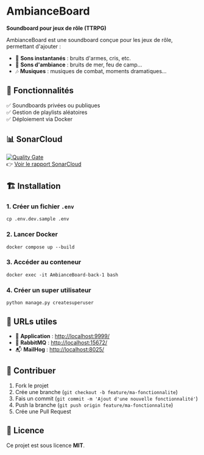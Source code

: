 # AmbianceBoard  
**Soundboard pour jeux de rôle (TTRPG)**  

AmbianceBoard est une soundboard conçue pour les jeux de rôle, permettant d'ajouter :  
- 🔫 **Sons instantanés** : bruits d'armes, cris, etc.  
- 🌊 **Sons d'ambiance** : bruits de mer, feu de camp…  
- 🎶 **Musiques** : musiques de combat, moments dramatiques…  

## 🚀 Fonctionnalités  
✅ Soundboards privées ou publiques  
✅ Gestion de playlists aléatoires  
✅ Déploiement via Docker  

## 📊 SonarCloud  
[![Quality Gate](https://sonarcloud.io/api/project_badges/measure?project=chaBiselx_AmbianceBoard&metric=alert_status)](https://sonarcloud.io/project/overview?id=chaBiselx_AmbianceBoard)  
👉 [Voir le rapport SonarCloud](https://sonarcloud.io/project/overview?id=chaBiselx_AmbianceBoard)  

## 🏗️ Installation  

### 1. Créer un fichier `.env`  
```shell  
cp .env.dev.sample .env  
```  

### 2. Lancer Docker  
```shell  
docker compose up --build  
```  

### 3. Accéder au conteneur  
```shell  
docker exec -it AmbianceBoard-back-1 bash  
```  

### 4. Créer un super utilisateur  
```shell  
python manage.py createsuperuser  
```  

## 🔗 URLs utiles  
- 🚀 **Application** : [http://localhost:9999/](http://localhost:9999/)  
- 🐰 **RabbitMQ** : [http://localhost:15672/](http://localhost:15672/)  
- 📬 **MailHog** : [http://localhost:8025/](http://localhost:8025/)  

## 🤝 Contribuer  
1. Fork le projet  
2. Crée une branche (`git checkout -b feature/ma-fonctionnalite`)  
3. Fais un commit (`git commit -m 'Ajout d'une nouvelle fonctionnalité'`)  
4. Push la branche (`git push origin feature/ma-fonctionnalite`)  
5. Crée une Pull Request  

## 📝 Licence  
Ce projet est sous licence **MIT**.  
